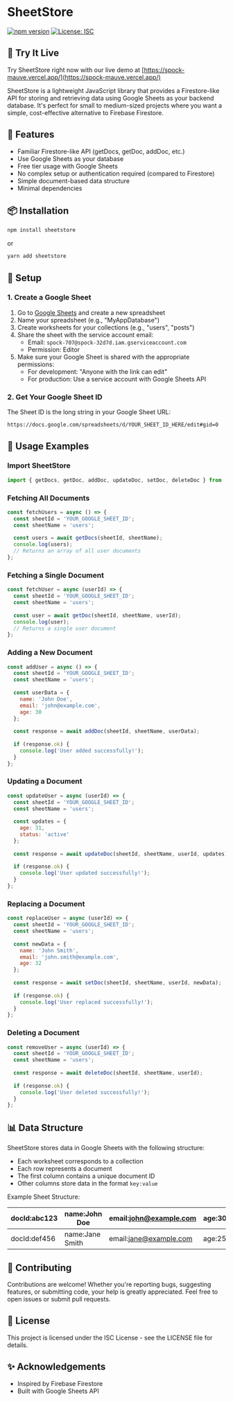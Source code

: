 # SheetStore

[![npm version](https://img.shields.io/npm/v/sheetstore.svg)](https://www.npmjs.com/package/sheetstore)
[![License: ISC](https://img.shields.io/badge/License-ISC-blue.svg)](https://opensource.org/licenses/ISC)

## 🚀 Try It Live

Try SheetStore right now with our live demo at [https://spock-mauve.vercel.app/](https://spock-mauve.vercel.app/)

SheetStore is a lightweight JavaScript library that provides a Firestore-like API for storing and retrieving data using Google Sheets as your backend database. It's perfect for small to medium-sized projects where you want a simple, cost-effective alternative to Firebase Firestore.

## 🚀 Features

- Familiar Firestore-like API (getDocs, getDoc, addDoc, etc.)
- Use Google Sheets as your database
- Free tier usage with Google Sheets
- No complex setup or authentication required (compared to Firestore)
- Simple document-based data structure
- Minimal dependencies

## 📦 Installation

```bash
npm install sheetstore
```

or

```bash
yarn add sheetstore
```

## 🔧 Setup

### 1. Create a Google Sheet

1. Go to [Google Sheets](https://sheets.google.com) and create a new spreadsheet
2. Name your spreadsheet (e.g., "MyAppDatabase")
3. Create worksheets for your collections (e.g., "users", "posts")
4. Share the sheet with the service account email:
   - Email: `spock-707@spock-32d7d.iam.gserviceaccount.com`
   - Permission: Editor
5. Make sure your Google Sheet is shared with the appropriate permissions:
   - For development: "Anyone with the link can edit"
   - For production: Use a service account with Google Sheets API

### 2. Get Your Google Sheet ID

The Sheet ID is the long string in your Google Sheet URL:
```
https://docs.google.com/spreadsheets/d/YOUR_SHEET_ID_HERE/edit#gid=0
```

## 📖 Usage Examples

### Import SheetStore

```javascript
import { getDocs, getDoc, addDoc, updateDoc, setDoc, deleteDoc } from 'sheetstore';
```

### Fetching All Documents

```javascript
const fetchUsers = async () => {
  const sheetId = 'YOUR_GOOGLE_SHEET_ID';
  const sheetName = 'users';
  
  const users = await getDocs(sheetId, sheetName);
  console.log(users);
  // Returns an array of all user documents
};
```

### Fetching a Single Document

```javascript
const fetchUser = async (userId) => {
  const sheetId = 'YOUR_GOOGLE_SHEET_ID';
  const sheetName = 'users';
  
  const user = await getDoc(sheetId, sheetName, userId);
  console.log(user);
  // Returns a single user document
};
```

### Adding a New Document

```javascript
const addUser = async () => {
  const sheetId = 'YOUR_GOOGLE_SHEET_ID';
  const sheetName = 'users';
  
  const userData = {
    name: 'John Doe',
    email: 'john@example.com',
    age: 30
  };
  
  const response = await addDoc(sheetId, sheetName, userData);
  
  if (response.ok) {
    console.log('User added successfully!');
  }
};
```

### Updating a Document

```javascript
const updateUser = async (userId) => {
  const sheetId = 'YOUR_GOOGLE_SHEET_ID';
  const sheetName = 'users';
  
  const updates = {
    age: 31,
    status: 'active'
  };
  
  const response = await updateDoc(sheetId, sheetName, userId, updates);
  
  if (response.ok) {
    console.log('User updated successfully!');
  }
};
```

### Replacing a Document

```javascript
const replaceUser = async (userId) => {
  const sheetId = 'YOUR_GOOGLE_SHEET_ID';
  const sheetName = 'users';
  
  const newData = {
    name: 'John Smith',
    email: 'john.smith@example.com',
    age: 32
  };
  
  const response = await setDoc(sheetId, sheetName, userId, newData);
  
  if (response.ok) {
    console.log('User replaced successfully!');
  }
};
```

### Deleting a Document

```javascript
const removeUser = async (userId) => {
  const sheetId = 'YOUR_GOOGLE_SHEET_ID';
  const sheetName = 'users';
  
  const response = await deleteDoc(sheetId, sheetName, userId);
  
  if (response.ok) {
    console.log('User deleted successfully!');
  }
};
```

## 📊 Data Structure

SheetStore stores data in Google Sheets with the following structure:

- Each worksheet corresponds to a collection
- Each row represents a document
- The first column contains a unique document ID
- Other columns store data in the format `key:value`

Example Sheet Structure:

| docId:abc123 | name:John Doe | email:john@example.com | age:30 |
|--------------|---------------|------------------------|--------|
| docId:def456 | name:Jane Smith | email:jane@example.com | age:25 |

## 🤝 Contributing

Contributions are welcome! Whether you're reporting bugs, suggesting features, or submitting code, your help is greatly appreciated. Feel free to open issues or submit pull requests.

## 📝 License

This project is licensed under the ISC License - see the LICENSE file for details.

## ✨ Acknowledgements

- Inspired by Firebase Firestore
- Built with Google Sheets API
